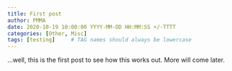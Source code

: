 ```yaml
---
title: First post
author: PMMA
date: 2020-10-19 10:00:00 YYYY-MM-DD HH:MM:SS +/-TTTT
categories: [Other, Misc]
tags: [testing]     # TAG names should always be lowercase
---
```



...well, this is the first post to see how this works out. More will come later. 
